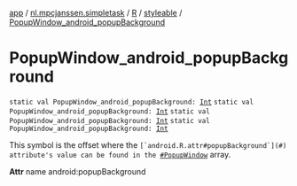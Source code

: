[app](../../../index.md) / [nl.mpcjanssen.simpletask](../../index.md) / [R](../index.md) / [styleable](index.md) / [PopupWindow_android_popupBackground](.)

# PopupWindow_android_popupBackground

`static val PopupWindow_android_popupBackground: `[`Int`](https://kotlinlang.org/api/latest/jvm/stdlib/kotlin/-int/index.html)
`static val PopupWindow_android_popupBackground: `[`Int`](https://kotlinlang.org/api/latest/jvm/stdlib/kotlin/-int/index.html)
`static val PopupWindow_android_popupBackground: `[`Int`](https://kotlinlang.org/api/latest/jvm/stdlib/kotlin/-int/index.html)
`static val PopupWindow_android_popupBackground: `[`Int`](https://kotlinlang.org/api/latest/jvm/stdlib/kotlin/-int/index.html)

This symbol is the offset where the ``[`android.R.attr#popupBackground`](#) attribute's value can be found in the ``[`#PopupWindow`](-popup-window.md) array.

**Attr**
name android:popupBackground

